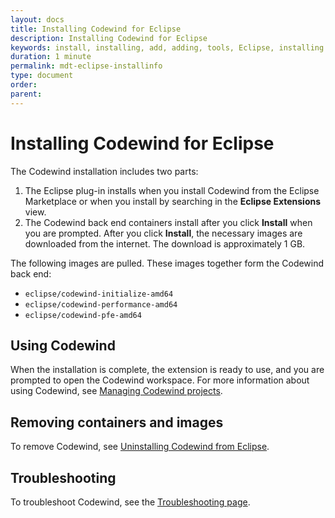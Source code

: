 ```yaml
---
layout: docs
title: Installing Codewind for Eclipse
description: Installing Codewind for Eclipse
keywords: install, installing, add, adding, tools, Eclipse, installing Codewind for Eclipse
duration: 1 minute
permalink: mdt-eclipse-installinfo
type: document
order: 
parent: 
---
```


# Installing Codewind for Eclipse

The Codewind installation includes two parts:
1. The Eclipse plug-in installs when you install Codewind from the Eclipse Marketplace or when you install by searching in the **Eclipse Extensions** view.
2. The Codewind back end containers install after you click **Install** when you are prompted. After you click **Install**, the necessary images are downloaded from the internet. The download is approximately 1 GB.

The following images are pulled. These images together form the Codewind back end:
- `eclipse/codewind-initialize-amd64`
- `eclipse/codewind-performance-amd64`
- `eclipse/codewind-pfe-amd64`

## Using Codewind
When the installation is complete, the extension is ready to use, and you are prompted to open the Codewind workspace. For more information about using Codewind, see [Managing Codewind projects](mdteclipsemanagingprojects.html).

## Removing containers and images
To remove Codewind, see [Uninstalling Codewind from Eclipse](mdteclipseuninstall.html).

## Troubleshooting
To troubleshoot Codewind, see the [Troubleshooting page](troubleshooting.html).